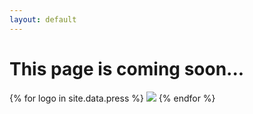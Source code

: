 ```yaml
---
layout: default
---
```


<h1>This page is coming soon...</h1>

<div id="press">
  {% for logo in site.data.press %}
    <a href="{{ logo.link }}"><img src="{{ site.baseurl }}/images/{{ logo.image }}" style="height: {{ logo.height }}px; margin-top: {{ logo.margin_top }}px" /></a>
  {% endfor %}
</div>
